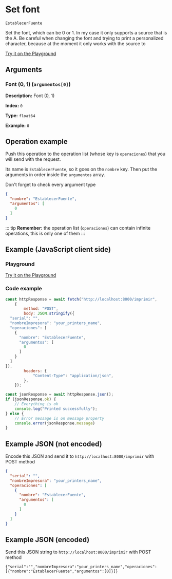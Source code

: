 # Set font

`EstablecerFuente`

Set the font, which can be 0 or 1. In my case it only supports a source that is the A. Be careful when changing the font and trying to print a personalized character, because at the moment it only works with the source to


[Try it on the Playground](../playground.md?operacion=EstablecerFuente)

## Arguments
### Font (0, 1) (`argumentos[0]`)



**Description:** Font (0, 1)

**Index:** `0`

**Type:** `float64`

**Example:** `0`

## Operation example


Push this operation to the operation list (whose key is `operaciones`) that you will send with the request.

Its name is `EstablecerFuente`, so it goes on the `nombre` key. Then put the arguments in order
inside the `argumentos` array.

Don't forget to check every argument type



```json
{
  "nombre": "EstablecerFuente",
  "argumentos": [
    0
  ]
}
```

::: tip
**Remember:** the operation list (`operaciones`) can contain infinite operations, this is only one of them
:::

## Example (JavaScript client side)

### Playground
[Try it on the Playground](../playground.md?operacion=EstablecerFuente)

<Playground nombreOperacion="EstablecerFuente"/>

### Code example
```js
const httpResponse = await fetch("http://localhost:8000/imprimir",
    {
        method: "POST",
        body: JSON.stringify({
  "serial": "",
  "nombreImpresora": "your_printers_name",
  "operaciones": [
    {
      "nombre": "EstablecerFuente",
      "argumentos": [
        0
      ]
    }
  ]
}),
        headers: {
            "Content-Type": "application/json",
        },
    });

const jsonResponse = await httpResponse.json();
if (jsonResponse.ok) {
    // Everything is ok
    console.log("Printed successfully");
} else {
    // Error message is on message property
    console.error(jsonResponse.message)
}
```

## Example JSON (not encoded)

Encode this JSON and send it to `http://localhost:8000/imprimir` with POST method

```json
{
  "serial": "",
  "nombreImpresora": "your_printers_name",
  "operaciones": [
    {
      "nombre": "EstablecerFuente",
      "argumentos": [
        0
      ]
    }
  ]
}
```

## Example JSON (encoded)

Send this JSON string to `http://localhost:8000/imprimir` with POST method

```
{"serial":"","nombreImpresora":"your_printers_name","operaciones":[{"nombre":"EstablecerFuente","argumentos":[0]}]}
```
